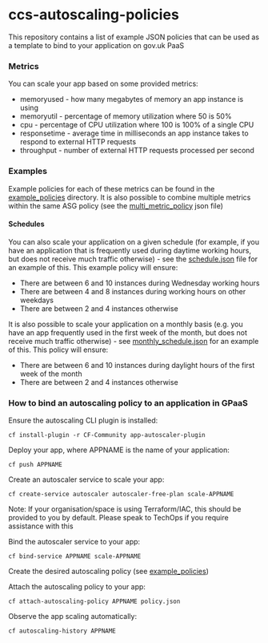 # ccs-autoscaling-policies

This repository contains a list of example JSON policies that can be used as a template to bind to your application on
gov.uk PaaS

### Metrics

You can scale your app based on some provided metrics:

- memoryused - how many megabytes of memory an app instance is using
- memoryutil - percentage of memory utilization where 50 is 50%
- cpu - percentage of CPU utilization where 100 is 100% of a single CPU
- responsetime - average time in milliseconds an app instance takes to respond to external HTTP requests
- throughput - number of external HTTP requests processed per second

### Examples

Example policies for each of these metrics can be found in the [example_policies](example_policies) directory. It is
also possible to combine multiple metrics within the same ASG policy (see the [multi_metric_policy](example_policies/multi_metric_policy.json)
json file)

#### Schedules

You can also scale your application on a given schedule (for example, if you have an application that is frequently used
during daytime working hours, but does not receive much traffic otherwise) - see the [schedule.json](example_policies/schedule.json)
file for an example of this. This example policy will ensure:

- There are between 6 and 10 instances during Wednesday working hours
- There are between 4 and 8 instances during working hours on other weekdays
- There are between 2 and 4 instances otherwise

It is also possible to scale your application on a monthly basis (e.g. you have an app frequently used in the first week
of the month, but does not receive much traffic otherwise) - see [monthly_schedule.json](example_policies/monthly_schedule.json)
for an example of this. This policy will ensure:

- There are between 6 and 10 instances during daylight hours of the first week of the month
- There are between 2 and 4 instances otherwise

### How to bind an autoscaling policy to an application in GPaaS

Ensure the autoscaling CLI plugin is installed:

`cf install-plugin -r CF-Community app-autoscaler-plugin`

Deploy your app, where APPNAME is the name of your application:

`cf push APPNAME`

Create an autoscaler service to scale your app:

`cf create-service autoscaler autoscaler-free-plan scale-APPNAME`

Note: If your organisation/space is using Terraform/IAC, this should be provided to you by default. Please speak to TechOps
if you require assistance with this

Bind the autoscaler service to your app:

`cf bind-service APPNAME scale-APPNAME`

Create the desired autoscaling policy (see [example_policies](example_policies))

Attach the autoscaling policy to your app:

`cf attach-autoscaling-policy APPNAME policy.json`

Observe the app scaling automatically:

`cf autoscaling-history APPNAME`
